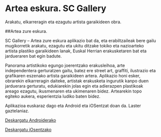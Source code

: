# Artea eskura. SC Gallery

Arakatu, elkarreragin eta ezagutu artista garaikideen obra.
<a href="http://www.arteaeskura.eus" target="_blank"></a>

##Artea zure eskura. 

SC Gallery – Artea zure eskura aplikazio bat da, eta erabiltzaileak bere gailu mugikorretik arakatu, ezagutu eta ukitu ditzake tokiko eta nazioarteko artista plastiko garaikideen lanak, Euskal Herrian erakusketaren bat eta jardueraren bat egin badute.

Panorama artistikoko egungo joerentzako erakusleihoa, arte independentera gerturatzen gaitu, batez ere street art, graffiti, ilustrazio eta grafikaren eszenako artista garaikideen artera. Aplikazio honi esker, obrarekin elkarreragin daiteke, artistak erakusketa ingurutik kanpo duen jarduerara gerturatu, edukiarekin jolas egin eta adierazpen plastikoak areago ezagutu, ikusmenaren eta ukimenaren bidez. Artearekin topo egiteko aukera, esperientzia ludiko baten bidez.

Aplikazioa euskaraz dago eta Android eta iOSentzat doan da. Laster gaztelaniaz.

<a target="_blank" href="https://play.google.com/store/apps/details?id=com.workoholics.scgallery">Deskargatu Androiderako</a>

<a target="_blank" href="https://itunes.apple.com/es/app/sc-gallery/id1082716000?l=en&mt=8">Deskargatu iOsentzako</a>
